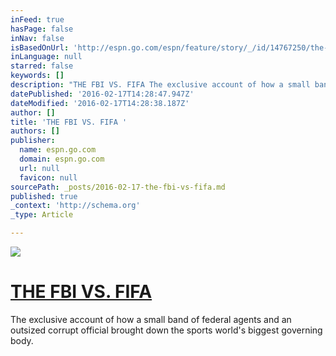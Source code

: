 ```yaml
---
inFeed: true
hasPage: false
inNav: false
isBasedOnUrl: 'http://espn.go.com/espn/feature/story/_/id/14767250/the-exclusive-story-how-feds-took-fifa'
inLanguage: null
starred: false
keywords: []
description: "THE FBI VS. FIFA The exclusive account of how a small band of federal agents and an outsized corrupt official brought down the sports world's biggest governing "
datePublished: '2016-02-17T14:28:47.947Z'
dateModified: '2016-02-17T14:28:38.187Z'
author: []
title: 'THE FBI VS. FIFA '
authors: []
publisher:
  name: espn.go.com
  domain: espn.go.com
  url: null
  favicon: null
sourcePath: _posts/2016-02-17-the-fbi-vs-fifa.md
published: true
_context: 'http://schema.org'
_type: Article

---
```

![](https://the-grid-user-content.s3-us-west-2.amazonaws.com/1f3f5169-79d7-43cc-a850-7d6db79d47d4.jpg)

# [THE FBI VS. FIFA ][0]

The exclusive account of how a small band of federal agents and an outsized corrupt official brought down the sports world's biggest governing body.

[0]: http://espn.go.com/espn/feature/story/_/id/14767250/the-exclusive-story-how-feds-took-fifa